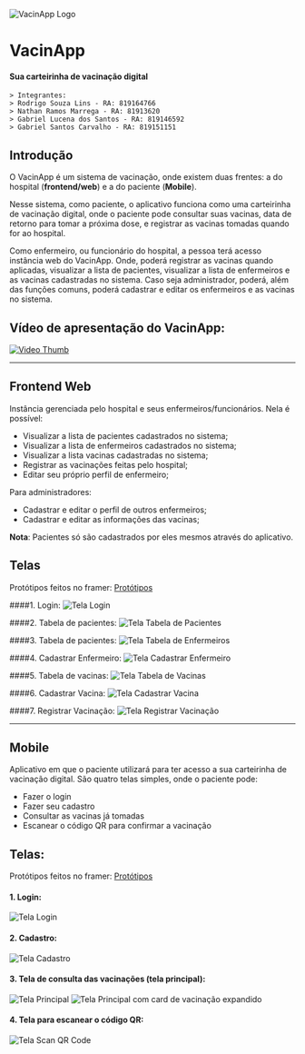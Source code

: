 ![VacinApp Logo](./Mobile/assets/icon.png)
# VacinApp
#### Sua carteirinha de vacinação digital

```
> Integrantes:
> Rodrigo Souza Lins - RA: 819164766
> Nathan Ramos Marrega - RA: 81913620
> Gabriel Lucena dos Santos - RA: 819146592
> Gabriel Santos Carvalho - RA: 819151151
```

## Introdução

O VacinApp é um sistema de vacinação, onde existem duas frentes: a do hospital (**frontend/web**) e a do paciente (**Mobile**).

Nesse sistema, como paciente, o aplicativo funciona como uma carteirinha de vacinação digital, onde o paciente pode consultar suas vacinas, data de retorno para tomar a próxima dose, e registrar as vacinas tomadas quando for ao hospital.

Como enfermeiro, ou funcionário do hospital, a pessoa terá acesso instância web do VacinApp. Onde, poderá registrar as vacinas quando aplicadas, visualizar a lista de pacientes, visualizar a lista de enfermeiros e as vacinas cadastradas no sistema. Caso seja administrador, poderá, além das funções comuns, poderá cadastrar e editar os enfermeiros e as vacinas no sistema.

## Vídeo de apresentação do VacinApp:

[![Video Thumb](./assets/intro/video_thumb.png)](https://www.youtube.com/watch?v=ADUrc15Jfnw)

---

## Frontend Web

Instância gerenciada pelo hospital e seus enfermeiros/funcionários.
Nela é possível:
 - Visualizar a lista de pacientes cadastrados no sistema;
 - Visualizar a lista de enfermeiros cadastrados no sistema;
 - Visualizar a lista vacinas cadastradas no sistema;
 - Registrar as vacinações feitas pelo hospital;
 - Editar seu próprio perfil de enfermeiro;

Para administradores:
- Cadastrar e editar o perfil de outros enfermeiros;
- Cadastrar e editar as informações das vacinas;

**Nota**: Pacientes só são cadastrados por eles mesmos através do aplicativo.

## Telas

Protótipos feitos no framer: [Protótipos](https://framer.com/projects/93Vhf2T6mIObYAIVk01W-ivSiB)

####1. Login:
![Tela Login](./assets/frontend/login.png)

####2. Tabela de pacientes:
![Tela Tabela de Pacientes](./assets/frontend/tabela_pacientes.png)

####3. Tabela de pacientes:
![Tela Tabela de Enfermeiros](./assets/frontend/tabela_enfermeiros.png)

####4. Cadastrar Enfermeiro:
![Tela Cadastrar Enfermeiro](./assets/frontend/cadastrar_enfermeiro.png)

####5. Tabela de vacinas:
![Tela Tabela de Vacinas](./assets/frontend/tabela_vacinas.png)

####6. Cadastrar Vacina:
![Tela Cadastrar Vacina](./assets/frontend/cadastrar_vacina.png)

####7. Registrar Vacinação:
![Tela Registrar Vacinação](./assets/frontend/registrar_vacinacao.png)

---

## Mobile

Aplicativo em que o paciente utilizará para ter acesso a sua carteirinha de vacinação digital.
São quatro telas simples, onde o paciente pode:
- Fazer o login
- Fazer seu cadastro
- Consultar as vacinas já tomadas
- Escanear o código QR para confirmar a vacinação

## Telas:

Protótipos feitos no framer: [Protótipos](https://framer.com/projects/VacinApp-Mobile--vBOZh3BqU26id7i0eXUK-8pPR2)

#### 1. Login:

![Tela Login](./assets/mobile/login.jpeg)

#### 2. Cadastro:

![Tela Cadastro](./assets/mobile/cadastro.jpeg)

#### 3. Tela de consulta das vacinações (tela principal):

![Tela Principal](./assets/mobile/tela_principal.jpeg)
![Tela Principal com card de vacinação expandido](./assets/mobile/tela_principal_expandido.jpeg)


#### 4. Tela para escanear o código QR:

![Tela Scan QR Code](./assets/mobile/qrcodescan.jpeg)


